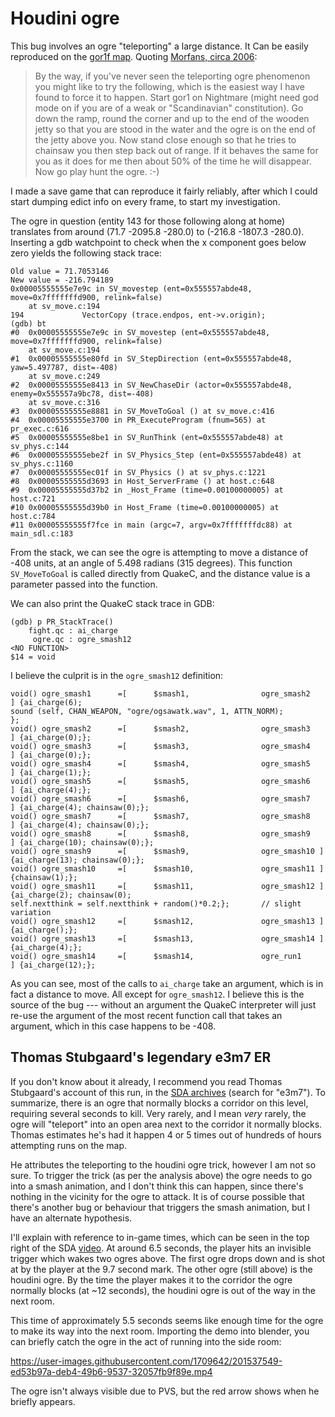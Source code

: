 # Houdini ogre

This bug involves an ogre "teleporting" a large distance. It Can be easily
reproduced on the
[gor1f map](https://quake.speeddemosarchive.com/quake/maps/gor1.zip).  Quoting
[Morfans, circa 2006](https://quake.speeddemosarchive.com/quake/oldnews/2006.html):

> By the way, if you've never seen the teleporting ogre phenomenon you might
> like to try the following, which is the easiest way I have found to force it
> to happen. Start gor1 on Nightmare (might need god mode on if you are of a
> weak or "Scandinavian" constitution). Go down the ramp, round the corner and
> up to the end of the wooden jetty so that you are stood in the water and the
> ogre is on the end of the jetty above you. Now stand close enough so that he
> tries to chainsaw you then step back out of range. If it behaves the same for
> you as it does for me then about 50% of the time he will disappear. Now go
> play hunt the ogre. :-) 

I made a save game that can reproduce it fairly reliably, after which I could
start dumping edict info on every frame, to start my investigation.

The ogre in question (entity 143 for those following along at home) translates
from around (71.7 -2095.8 -280.0) to (-216.8 -1807.3 -280.0).  Inserting a gdb
watchpoint to check when the x component goes below zero yields the following
stack trace:

```
Old value = 71.7053146
New value = -216.794189
0x00005555555e7e9c in SV_movestep (ent=0x555557abde48, move=0x7fffffffd900, relink=false)
    at sv_move.c:194
194             VectorCopy (trace.endpos, ent->v.origin);
(gdb) bt
#0  0x00005555555e7e9c in SV_movestep (ent=0x555557abde48, move=0x7fffffffd900, relink=false)
    at sv_move.c:194
#1  0x00005555555e80fd in SV_StepDirection (ent=0x555557abde48, yaw=5.497787, dist=-408)
    at sv_move.c:249
#2  0x00005555555e8413 in SV_NewChaseDir (actor=0x555557abde48, enemy=0x555557a9bc78, dist=-408)
    at sv_move.c:316
#3  0x00005555555e8881 in SV_MoveToGoal () at sv_move.c:416
#4  0x00005555555e3700 in PR_ExecuteProgram (fnum=565) at pr_exec.c:616
#5  0x00005555555e8be1 in SV_RunThink (ent=0x555557abde48) at sv_phys.c:144
#6  0x00005555555ebe2f in SV_Physics_Step (ent=0x555557abde48) at sv_phys.c:1160
#7  0x00005555555ec01f in SV_Physics () at sv_phys.c:1221
#8  0x00005555555d3693 in Host_ServerFrame () at host.c:648
#9  0x00005555555d37b2 in _Host_Frame (time=0.00100000005) at host.c:721
#10 0x00005555555d39b0 in Host_Frame (time=0.00100000005) at host.c:784
#11 0x00005555555f7fce in main (argc=7, argv=0x7fffffffdc88) at main_sdl.c:183
```

From the stack, we can see the ogre is attempting to move a distance of -408
units, at an angle of 5.498 radians (315 degrees).  This function
`SV_MoveToGoal` is called directly from QuakeC, and the distance value is a
parameter passed into the function.

We can also print the QuakeC stack trace in GDB:

```
(gdb) p PR_StackTrace()
    fight.qc : ai_charge
     ogre.qc : ogre_smash12
<NO FUNCTION>
$14 = void
```

I believe the culprit is in the `ogre_smash12` definition:

```
void() ogre_smash1      =[      $smash1,                ogre_smash2     ] {ai_charge(6);
sound (self, CHAN_WEAPON, "ogre/ogsawatk.wav", 1, ATTN_NORM);
};
void() ogre_smash2      =[      $smash2,                ogre_smash3     ] {ai_charge(0);};
void() ogre_smash3      =[      $smash3,                ogre_smash4     ] {ai_charge(0);};
void() ogre_smash4      =[      $smash4,                ogre_smash5     ] {ai_charge(1);};
void() ogre_smash5      =[      $smash5,                ogre_smash6     ] {ai_charge(4);};
void() ogre_smash6      =[      $smash6,                ogre_smash7     ] {ai_charge(4); chainsaw(0);};
void() ogre_smash7      =[      $smash7,                ogre_smash8     ] {ai_charge(4); chainsaw(0);};
void() ogre_smash8      =[      $smash8,                ogre_smash9     ] {ai_charge(10); chainsaw(0);};
void() ogre_smash9      =[      $smash9,                ogre_smash10 ] {ai_charge(13); chainsaw(0);};
void() ogre_smash10     =[      $smash10,               ogre_smash11 ] {chainsaw(1);};
void() ogre_smash11     =[      $smash11,               ogre_smash12 ] {ai_charge(2); chainsaw(0);
self.nextthink = self.nextthink + random()*0.2;};       // slight variation
void() ogre_smash12     =[      $smash12,               ogre_smash13 ] {ai_charge();};
void() ogre_smash13     =[      $smash13,               ogre_smash14 ] {ai_charge(4);};
void() ogre_smash14     =[      $smash14,               ogre_run1       ] {ai_charge(12);};
```

As you can see, most of the calls to `ai_charge` take an argument, which is in
fact a distance to move.  All except for `ogre_smash12`.  I believe this is the
source of the bug --- without an argument the QuakeC interpreter will just
re-use the argument of the most recent function call that takes an argument,
which in this case happens to be -408.


## Thomas Stubgaard's legendary e3m7 ER

If you don't know about it already, I recommend you read Thomas Stubgaard's
account of this run, in the
[SDA archives](https://speeddemosarchive.com/quake/oldnews/2021.html) (search
for "e3m7").  To summarize, there is an ogre that normally blocks a corridor on
this level, requiring several seconds to kill.  Very rarely, and I mean *very*
rarely, the ogre will "teleport" into an open area next to the corridor it
normally blocks.  Thomas estimates he's had it happen 4 or 5 times out of
hundreds of hours attempting runs on the map.

He attributes the teleporting to the houdini ogre trick, however I am not so
sure.  To trigger the trick (as per the analysis above) the ogre needs to go
into a smash animation, and I don't think this can happen, since there's nothing
in the vicinity for the ogre to attack.  It is of course possible that there's
another bug or behaviour that triggers the smash animation, but I have an
alternate hypothesis.

I'll explain with reference to in-game times, which can be seen in the top right
of the SDA [video](https://youtu.be/f-xJ-WqqUIo).  At around 6.5 seconds, the
player hits an invisible trigger which wakes two ogres above.  The first ogre
drops down and is shot at by the player at the 9.7 second mark.  The other ogre
(still above) is the houdini ogre.  By the time the player makes it to the
corridor the ogre normally blocks (at ~12 seconds), the houdini ogre is out of
the way in the next room.

This time of approximately 5.5 seconds seems like enough time for the ogre to
make its way into the next room.   Importing the demo into blender, you can
briefly catch the ogre in the act of running into the side room:

https://user-images.githubusercontent.com/1709642/201537549-ed53b97a-deb4-49b6-9537-32057fb9f89e.mp4

The ogre isn't always visible due to PVS, but the red arrow shows when he
briefly appears.
